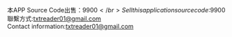 本APP Source Code出售：$9900 </br>
Sell this application source code:$9900 </br>
聯繫方式:txtreader01@gmail.com </br>
Contact information:txtreader01@gmail.com

